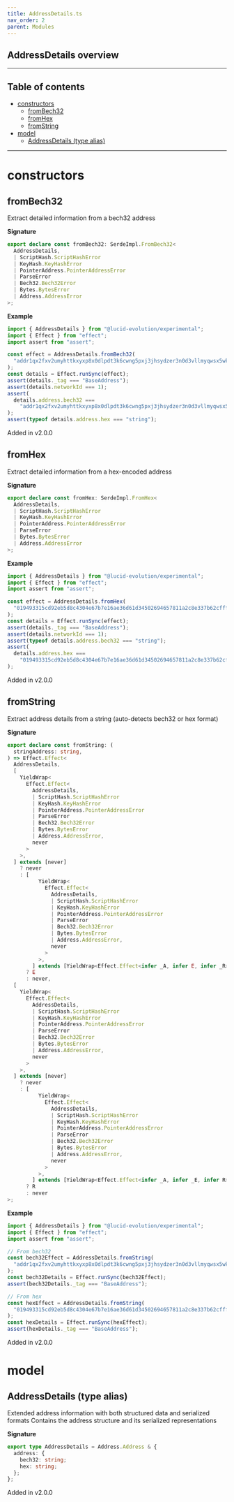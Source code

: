 ```yaml
---
title: AddressDetails.ts
nav_order: 2
parent: Modules
---
```


## AddressDetails overview

---

<h2 class="text-delta">Table of contents</h2>

- [constructors](#constructors)
  - [fromBech32](#frombech32)
  - [fromHex](#fromhex)
  - [fromString](#fromstring)
- [model](#model)
  - [AddressDetails (type alias)](#addressdetails-type-alias)

---

# constructors

## fromBech32

Extract detailed information from a bech32 address

**Signature**

```ts
export declare const fromBech32: SerdeImpl.FromBech32<
  AddressDetails,
  | ScriptHash.ScriptHashError
  | KeyHash.KeyHashError
  | PointerAddress.PointerAddressError
  | ParseError
  | Bech32.Bech32Error
  | Bytes.BytesError
  | Address.AddressError
>;
```

**Example**

```ts
import { AddressDetails } from "@lucid-evolution/experimental";
import { Effect } from "effect";
import assert from "assert";

const effect = AddressDetails.fromBech32(
  "addr1qx2fxv2umyhttkxyxp8x0dlpdt3k6cwng5pxj3jhsydzer3n0d3vllmyqwsx5wktcd8cc3sq835lu7drv2xwl2wywfgse35a3x",
);
const details = Effect.runSync(effect);
assert(details._tag === "BaseAddress");
assert(details.networkId === 1);
assert(
  details.address.bech32 ===
    "addr1qx2fxv2umyhttkxyxp8x0dlpdt3k6cwng5pxj3jhsydzer3n0d3vllmyqwsx5wktcd8cc3sq835lu7drv2xwl2wywfgse35a3x",
);
assert(typeof details.address.hex === "string");
```

Added in v2.0.0

## fromHex

Extract detailed information from a hex-encoded address

**Signature**

```ts
export declare const fromHex: SerdeImpl.FromHex<
  AddressDetails,
  | ScriptHash.ScriptHashError
  | KeyHash.KeyHashError
  | PointerAddress.PointerAddressError
  | ParseError
  | Bytes.BytesError
  | Address.AddressError
>;
```

**Example**

```ts
import { AddressDetails } from "@lucid-evolution/experimental";
import { Effect } from "effect";
import assert from "assert";

const effect = AddressDetails.fromHex(
  "019493315cd92eb5d8c4304e67b7e16ae36d61d34502694657811a2c8e337b62cfff6403a06a3acbc34f8c46003c69fe79a3628cefa9c47251",
);
const details = Effect.runSync(effect);
assert(details._tag === "BaseAddress");
assert(details.networkId === 1);
assert(typeof details.address.bech32 === "string");
assert(
  details.address.hex ===
    "019493315cd92eb5d8c4304e67b7e16ae36d61d34502694657811a2c8e337b62cfff6403a06a3acbc34f8c46003c69fe79a3628cefa9c47251",
);
```

Added in v2.0.0

## fromString

Extract address details from a string (auto-detects bech32 or hex format)

**Signature**

```ts
export declare const fromString: (
  stringAddress: string,
) => Effect.Effect<
  AddressDetails,
  [
    YieldWrap<
      Effect.Effect<
        AddressDetails,
        | ScriptHash.ScriptHashError
        | KeyHash.KeyHashError
        | PointerAddress.PointerAddressError
        | ParseError
        | Bech32.Bech32Error
        | Bytes.BytesError
        | Address.AddressError,
        never
      >
    >,
  ] extends [never]
    ? never
    : [
          YieldWrap<
            Effect.Effect<
              AddressDetails,
              | ScriptHash.ScriptHashError
              | KeyHash.KeyHashError
              | PointerAddress.PointerAddressError
              | ParseError
              | Bech32.Bech32Error
              | Bytes.BytesError
              | Address.AddressError,
              never
            >
          >,
        ] extends [YieldWrap<Effect.Effect<infer _A, infer E, infer _R>>]
      ? E
      : never,
  [
    YieldWrap<
      Effect.Effect<
        AddressDetails,
        | ScriptHash.ScriptHashError
        | KeyHash.KeyHashError
        | PointerAddress.PointerAddressError
        | ParseError
        | Bech32.Bech32Error
        | Bytes.BytesError
        | Address.AddressError,
        never
      >
    >,
  ] extends [never]
    ? never
    : [
          YieldWrap<
            Effect.Effect<
              AddressDetails,
              | ScriptHash.ScriptHashError
              | KeyHash.KeyHashError
              | PointerAddress.PointerAddressError
              | ParseError
              | Bech32.Bech32Error
              | Bytes.BytesError
              | Address.AddressError,
              never
            >
          >,
        ] extends [YieldWrap<Effect.Effect<infer _A, infer _E, infer R>>]
      ? R
      : never
>;
```

**Example**

```ts
import { AddressDetails } from "@lucid-evolution/experimental";
import { Effect } from "effect";
import assert from "assert";

// From bech32
const bech32Effect = AddressDetails.fromString(
  "addr1qx2fxv2umyhttkxyxp8x0dlpdt3k6cwng5pxj3jhsydzer3n0d3vllmyqwsx5wktcd8cc3sq835lu7drv2xwl2wywfgse35a3x",
);
const bech32Details = Effect.runSync(bech32Effect);
assert(bech32Details._tag === "BaseAddress");

// From hex
const hexEffect = AddressDetails.fromString(
  "019493315cd92eb5d8c4304e67b7e16ae36d61d34502694657811a2c8e337b62cfff6403a06a3acbc34f8c46003c69fe79a3628cefa9c47251",
);
const hexDetails = Effect.runSync(hexEffect);
assert(hexDetails._tag === "BaseAddress");
```

Added in v2.0.0

# model

## AddressDetails (type alias)

Extended address information with both structured data and serialized formats
Contains the address structure and its serialized representations

**Signature**

```ts
export type AddressDetails = Address.Address & {
  address: {
    bech32: string;
    hex: string;
  };
};
```

Added in v2.0.0
